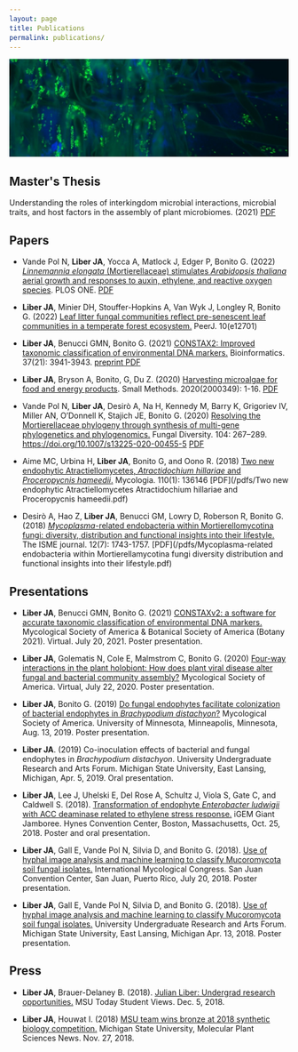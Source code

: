 ```yaml
---
layout: page
title: Publications
permalink: publications/
---
```

![Fluorescent green Enterobacter ludwigii on Brachypodium roots](../images/bacteria_on_roots.jpg)

## Master's Thesis

Understanding the roles of interkingdom microbial interactions, microbial traits, and host factors in the assembly of plant microbiomes. (2021) [PDF](/pdfs/Masters_Thesis_Liber_Julian_final.pdf)

## Papers

- Vande Pol N, **Liber JA**, Yocca A, Matlock J, Edger P, Bonito G. (2022) [*Linnemannia elongata* (Mortierellaceae)
stimulates *Arabidopsis thaliana* aerial growth and responses to auxin, ethylene, and reactive oxygen
species](https://journals.plos.org/plosone/article?id=10.1371/journal.pone.0261908). PLOS ONE. [PDF](../pdfs/journal.pone.0261908.pdf)


- **Liber JA**, Minier DH, Stouffer-Hopkins A, Van Wyk J, Longley R, Bonito G. (2022) [Leaf litter fungal communities reflect pre-senescent leaf communities in a temperate forest ecosystem.](https://peerj.com/articles/12701/) PeerJ. 10(e12701)


- **Liber JA**, Benucci GMN, Bonito G. (2021) [CONSTAX2:  Improved taxonomic classification of environmental DNA markers.](https://academic.oup.com/bioinformatics/article/37/21/3941/6271412) Bioinformatics. 37(21): 3941-3943. [preprint PDF](https://www.biorxiv.org/content/10.1101/2021.02.15.430803v1.full.pdf)


- **Liber JA**, Bryson A, Bonito, G, Du Z. (2020) [Harvesting microalgae for food and energy products](https://onlinelibrary.wiley.com/doi/abs/10.1002/smtd.202000349). Small Methods. 2020(2000349): 1-16. [PDF](/pdfs/smtd.202000349.pdf)


- Vande Pol N, **Liber JA**, Desirò A, Na H, Kennedy M, Barry K, Grigoriev IV, Miller AN, O’Donnell K, Stajich JE, Bonito G. (2020) [Resolving the Mortierellaceae phylogeny through synthesis of multi-gene phylogenetics and phylogenomics.](https://link.springer.com/article/10.1007/s13225-020-00455-5) Fungal Diversity. 104: 267–289. https://doi.org/10.1007/s13225-020-00455-5 [PDF](/pdfs/Vandepol2020_Article_ResolvingTheMortierellaceaePhy.pdf)


- Aime MC, Urbina H, **Liber JA**, Bonito G, and Oono R. (2018) [Two new endophytic Atractiellomycetes, <i>Atractidochium hillariae</i> and <i>Proceropycnis hameedii</i>.](https://www.tandfonline.com/doi/abs/10.1080/00275514.2018.1446650) Mycologia. 110(1): 136146 [PDF](/pdfs/Two new endophytic Atractiellomycetes Atractidochium hillariae and Proceropycnis hameedii.pdf)

- Desirò A, Hao Z, **Liber JA**, Benucci GM, Lowry D, Roberson R, Bonito G. (2018) [<i>Mycoplasma</i>-related endobacteria within Mortierellomycotina fungi: diversity, distribution and functional insights into their lifestyle.](https://www.nature.com/articles/s41396-018-0053-9) The ISME journal. 12(7): 1743-1757. [PDF](/pdfs/Mycoplasma-related endobacteria within Mortierellamycotina fungi diversity distribution and functional insights into their lifestyle.pdf)

## Presentations

-   **Liber JA**, Benucci GMN, Bonito G. (2021) [CONSTAXv2: a software for accurate taxonomic classification of environmental DNA markers.](/pdfs/MSA_BSA_poster_2021.pdf) Mycological Society of America & Botanical Society
    of America (Botany 2021). Virtual. July 20, 2021. Poster presentation.

-   **Liber JA**, Golematis N, Cole E, Malmstrom C, Bonito G. (2020) [Four-way interactions in the plant holobiont: How does plant viral disease alter fungal and bacterial community assembly?](/pdfs/MSA_poster_2020.pdf) Mycological Society of America. Virtual, July 22, 2020. Poster presentation.

- **Liber JA**, Bonito G. (2019) [Do fungal endophytes facilitate colonization of bacterial endophytes in <i>Brachypodium distachyon</i>?](/pdfs/Julian_MSA2019_poster.pdf) Mycological Society of America. University of Minnesota, Minneapolis, Minnesota, Aug. 13, 2019. Poster presentation.

- **Liber JA**. (2019) Co-inoculation effects of bacterial and fungal endophytes in <i>Brachypodium distachyon</i>. University Undergraduate Research and Arts Forum. Michigan State University, East Lansing, Michigan, Apr. 5, 2019. Oral presentation.

- **Liber JA**, Lee J, Uhelski E, Del Rose A, Schultz J, Viola S, Gate C, and Caldwell S. (2018). [Transformation of endophyte <i>Enterobacter ludwigii</i> with ACC deaminase related to ethylene stress response.](/pdfs/2018_iGEM_Jamboree_Poster_UPDATED_Liber.pdf) iGEM Giant Jamboree. Hynes Convention Center, Boston, Massachusetts, Oct. 25, 2018. Poster and oral presentation.

- **Liber JA**, Gall E, Vande Pol N, Silvia D, and Bonito G. (2018). [Use of hyphal image analysis and machine learning to classify Mucoromycota soil fungal isolates.](/pdfs/IMC11_Poster_Liber.pdf) International Mycological Congress. San Juan Convention Center, San Juan, Puerto Rico, July 20, 2018. Poster presentation.

- **Liber JA**, Gall E, Vande Pol N, Silvia D, and Bonito G. (2018). [Use of hyphal image analysis and machine learning to classify Mucoromycota soil fungal isolates.](/pdfs/UURAF18_Poster.pdf) University Undergraduate Research and Arts Forum. Michigan State University, East Lansing, Michigan Apr. 13, 2018. Poster presentation.

## Press

- **Liber JA**, Brauer-Delaney B. (2018). [Julian Liber: Undergrad research opportunities.](https://msutoday.msu.edu/360/2018/julian-liber-undergrad-research-opportunities/) MSU Today Student Views. Dec. 5, 2018.

- **Liber JA**, Houwat I. (2018) [MSU team wins bronze at 2018 synthetic biology competition.](https://research.msu.edu/msu-team-wins-bronze-at-2018-synthetic-biology-competition/) Michigan State University, Molecular Plant Sciences News. Nov. 27, 2018.
